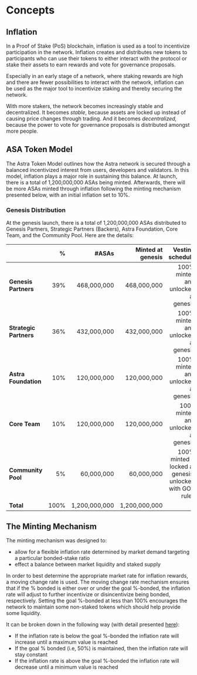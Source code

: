 <!--
order: 0
-->

# Concepts

## Inflation

In a Proof of Stake (PoS) blockchain, inflation is used as a tool to incentivize
participation in the network. Inflation creates and distributes new tokens to
participants who can use their tokens to either interact with the protocol or
stake their assets to earn rewards and vote for governance proposals.

Especially in an early stage of a network, where staking rewards are high and
there are fewer possibilities to interact with the network, inflation can be
used as the major tool to incentivize staking and thereby securing the network.

With more stakers, the network becomes increasingly stable and decentralized. It
becomes *stable*, because assets are locked up instead of causing price changes
through trading. And it becomes *decentralized,* because the power to vote for
governance proposals is distributed amongst more people.

## ASA Token Model

The Astra Token Model outlines how the Astra network is secured through a
balanced incentivized interest from users, developers and validators. In this
model, inflation plays a major role in sustaining this balance. At launch, there is a total of
1,200,000,000 ASAs being minted. Afterwards, there will be more ASAs minted through inflation following
the minting mechanism presented below, with an initial inflation set to 10%.

### Genesis Distribution
At the genesis launch, there is a total of 1,200,000,000 ASAs distributed to Genesis Partners, Strategic Partners (Backers),
Astra Foundation, Core Team, and the Community Pool. Here are the details:

|                        |    % |         #ASAs | Minted at genesis |                                         Vesting schedule |
|:-----------------------|-----:|--------------:|------------------:|---------------------------------------------------------:|
| **Genesis Partners**   |  39% |   468,000,000 |       468,000,000 |                      100% minted and unlocked at genesis |
| **Strategic Partners** |  36% |   432,000,000 |       432,000,000 |                      100% minted and unlocked at genesis |
| **Astra Foundation**   |  10% |   120,000,000 |       120,000,000 |                      100% minted and unlocked at genesis |
| **Core Team**          |  10% |   120,000,000 |       120,000,000 |                      100* minted and unlocked at genesis |
| **Community Pool**     |   5% |    60,000,000 |        60,000,000 | 100% minted & locked at genesis, unlocked with GOV rules |
| **Total**              | 100% | 1,200,000,000 |     1,200,000,000 |                                                          |

## The Minting Mechanism

The minting mechanism was designed to:

- allow for a flexible inflation rate determined by market demand targeting a particular bonded-stake ratio
- effect a balance between market liquidity and staked supply

In order to best determine the appropriate market rate for inflation rewards, a
moving change rate is used.  The moving change rate mechanism ensures that if
the % bonded is either over or under the goal %-bonded, the inflation rate will
adjust to further incentivize or disincentivize being bonded, respectively. Setting the goal
%-bonded at less than 100% encourages the network to maintain some non-staked tokens
which should help provide some liquidity.

It can be broken down in the following way (with detail presented [here](./03_begin_block.md)):

- If the inflation rate is below the goal %-bonded the inflation rate will
   increase until a maximum value is reached
- If the goal % bonded (i.e, 50%) is maintained, then the inflation
   rate will stay constant
- If the inflation rate is above the goal %-bonded the inflation rate will
   decrease until a minimum value is reached